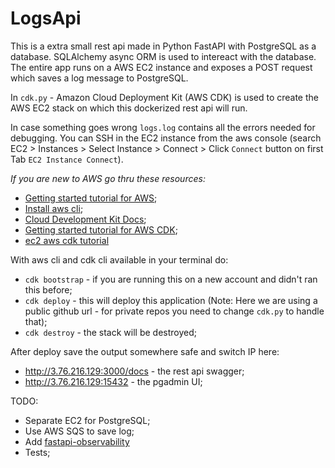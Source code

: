 # LogsApi

This is a extra small rest api made in Python FastAPI with PostgreSQL as a database. 
SQLAlchemy async ORM is used to intereact with the database. 
The entire app runs on a AWS EC2 instance and exposes a POST request which saves a log message to PostgreSQL.  

In `cdk.py` - Amazon Cloud Deployment Kit (AWS CDK) is used to create the AWS EC2 stack on which this dockerized rest api will run.

In case something goes wrong `logs.log` contains all the errors needed for debugging. You can SSH in the EC2 instance from the aws console (search EC2 > Instances > Select Instance > Connect > Click `Connect` button on first Tab `EC2 Instance Connect`).


*If you are new to AWS go thru these resources:*
- [Getting started tutorial for AWS](https://www.youtube.com/watch?v=CjKhQoYeR4Q); 
- [Install aws cli](https://docs.aws.amazon.com/cli/latest/userguide/getting-started-install.html);
- [Cloud Development Kit Docs](https://docs.aws.amazon.com/cdk/v2/guide/work-with-cdk-python.html);
- [Getting started tutorial for AWS CDK](https://www.youtube.com/watch?v=nlb8yo7SZ2I&list=PL9nWRykSBSFhYIHZfX4xA1oAstNW5QleC);
- [ec2 aws cdk tutorial](https://community.aws/content/2duq9xSYespeSBQ5R1WiuOcCvMj/using-ec2-userdata-to-bootstrap-python-web-app)


With aws cli and cdk cli available in your terminal do:
- `cdk bootstrap` - if you are running this on a new account and didn't ran this before;
- `cdk deploy` - this will deploy this application (Note: Here we are using a public github url - for private repos you need to change `cdk.py` to handle that);
- `cdk destroy` - the stack will be destroyed; 


After deploy save the output somewhere safe and switch IP here:
- http://3.76.216.129:3000/docs - the rest api swagger;
- http://3.76.216.129:15432     - the pgadmin UI; 


TODO:
- Separate EC2 for PostgreSQL;
- Use AWS SQS to save log;
- Add [fastapi-observability](https://github.com/Blueswen/fastapi-observability)
- Tests;
